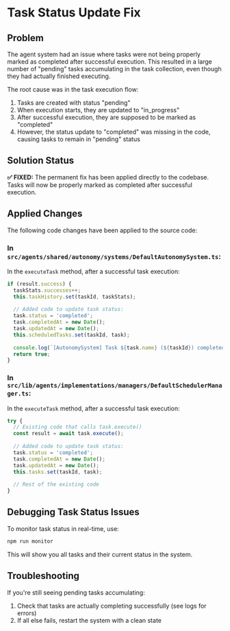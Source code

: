 # Task Status Update Fix

## Problem
The agent system had an issue where tasks were not being properly marked as completed after successful execution. This resulted in a large number of "pending" tasks accumulating in the task collection, even though they had actually finished executing.

The root cause was in the task execution flow:
1. Tasks are created with status "pending"
2. When execution starts, they are updated to "in_progress"
3. After successful execution, they are supposed to be marked as "completed"
4. However, the status update to "completed" was missing in the code, causing tasks to remain in "pending" status

## Solution Status

**✅ FIXED:** The permanent fix has been applied directly to the codebase. Tasks will now be properly marked as completed after successful execution.

## Applied Changes

The following code changes have been applied to the source code:

### In `src/agents/shared/autonomy/systems/DefaultAutonomySystem.ts`:

In the `executeTask` method, after a successful task execution:

```typescript
if (result.success) {
  taskStats.successes++;
  this.taskHistory.set(taskId, taskStats);
  
  // Added code to update task status:
  task.status = 'completed';
  task.completedAt = new Date();
  task.updatedAt = new Date();
  this.scheduledTasks.set(taskId, task);
  
  console.log(`[AutonomySystem] Task ${task.name} (${taskId}) completed successfully`);
  return true;
}
```

### In `src/lib/agents/implementations/managers/DefaultSchedulerManager.ts`:

In the `executeTask` method, after a successful task execution:

```typescript
try {
  // Existing code that calls task.execute()
  const result = await task.execute();
  
  // Added code to update task status:
  task.status = 'completed';
  task.completedAt = new Date();
  task.updatedAt = new Date();
  this.tasks.set(taskId, task);
  
  // Rest of the existing code
}
```

## Debugging Task Status Issues

To monitor task status in real-time, use:

```bash
npm run monitor
```

This will show you all tasks and their current status in the system.

## Troubleshooting

If you're still seeing pending tasks accumulating:

1. Check that tasks are actually completing successfully (see logs for errors)
2. If all else fails, restart the system with a clean state 